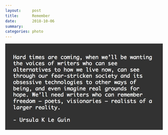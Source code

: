 ```yaml
---
layout:     post
title:      Remember
date:       2018-10-06
summary:    
categories: photo
---
```


![](/images/2018-10-06-realists.jpg)
